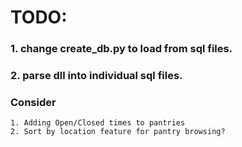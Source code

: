 # TODO:
### 1. change create_db.py to load from sql files.
### 2. parse dll into individual sql files.


### Consider
    1. Adding Open/Closed times to pantries
    2. Sort by location feature for pantry browsing?
    
